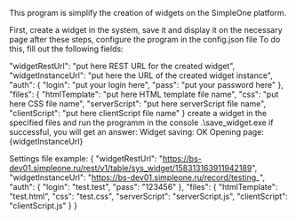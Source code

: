 This program is simplify the creation of widgets on the SimpleOne platform.

First, create a widget in the system, save it and display it on the necessary page
after these steps, configure the program in the config.json file
To do this, fill out the following fields:

"widgetRestUrl": "put here REST URL for the created widget",
"widgetInstanceUrl": "put here the URL of the created widget instance",
"auth": {
    "login": "put your login here",
    "pass": "put your password here"
},
"files": {
    "htmlTemplate": "put here HTML template file name",
    "css": "put here CSS file name",
    "serverScript": "put here serverScript file name",
    "clientScript": "put here clientScript file name"
}
create a widget in the specified files and run the programm in the console
.\save_widget.exe
if successful, you will get an answer:
Widget saving:  OK
Opening page:  {widgetInstanceUrl}

Settings file example:
{
    "widgetRestUrl": "https://bs-dev01.simpleone.ru/rest/v1/table/sys_widget/158313163911942189",
    "widgetInstanceUrl": "https://bs-dev01.simpleone.ru/record/testing_",
    "auth": {
        "login": "test.test",
        "pass": "123456"
    },
    "files": {
        "htmlTemplate": "test.html",
        "css": "test.css",
        "serverScript": "serverScript.js",
        "clientScript": "clientScript.js"
    }
}
